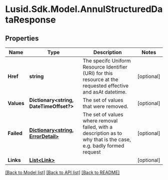 
# Lusid.Sdk.Model.AnnulStructuredDataResponse

## Properties

Name | Type | Description | Notes
------------ | ------------- | ------------- | -------------
**Href** | **string** | The specifc Uniform Resource Identifier (URI) for this resource at the requested effective and asAt datetime. | [optional] 
**Values** | **Dictionary&lt;string, DateTimeOffset?&gt;** | The set of values that were removed. | [optional] 
**Failed** | [**Dictionary&lt;string, ErrorDetail&gt;**](ErrorDetail.md) | The set of values where removal failed, with a description as to why that is the case, e.g. badly formed request | [optional] 
**Links** | [**List&lt;Link&gt;**](Link.md) |  | [optional] 

[[Back to Model list]](../README.md#documentation-for-models)
[[Back to API list]](../README.md#documentation-for-api-endpoints)
[[Back to README]](../README.md)

